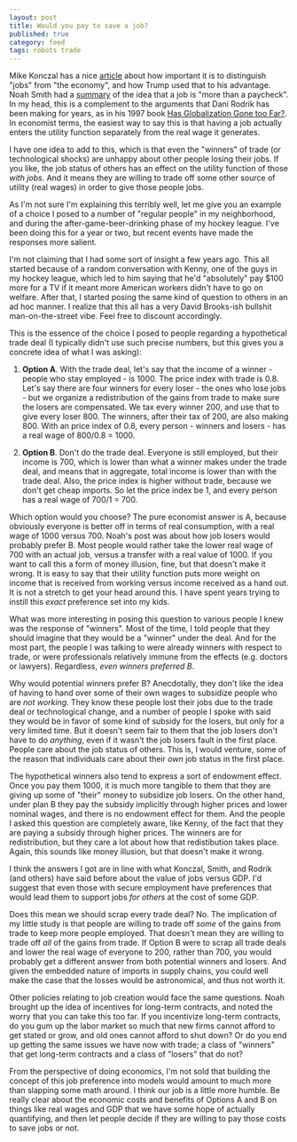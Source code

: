 ```yaml
---
layout: post
title: Would you pay to save a job?
published: true
category: feed
tags: robots trade
---
```


Mike Konczal has a nice [article](https://medium.com/@rortybomb/learning-from-trump-in-retrospect-dce431b23ed0#.70zws6ugy) about how important it is to distinguish "jobs" from "the economy", and how Trump used that to his advantage. Noah Smith had a [summary](https://www.bloomberg.com/view/articles/2016-12-02/a-job-is-more-than-a-paycheck) of the idea that a job is "more than a paycheck". In my head, this is a complement to the arguments that Dani Rodrik has been making for years, as in his 1997 book [Has Globalization Gone too Far?](http://amzn.to/2gzJqH4). In economist terms, the easiest way to say this is that having a job actually enters the utility function separately from the real wage it generates.

I have one idea to add to this, which is that even the "winners" of trade (or technological shocks) are unhappy about other people losing their jobs. If you like, the job status of others has an effect on the utility function of those *with jobs*. And it means they are willing to trade off some other source of utility (real wages) in order to give those people jobs. 

As I'm not sure I'm explaining this terribly well, let me give you an example of a choice I posed to a number of "regular people" in my neighborhood, and during the after-game-beer-drinking phase of my hockey league. I've been doing this for a year or two, but recent events have made the responses more salient. 

I'm not claiming that I had some sort of insight a few years ago. This all started because of a random conversation with Kenny, one of the guys in my hockey league, which led to him saying that he'd "absolutely" pay $100 more for a TV if it meant more American workers didn't have to go on welfare. After that, I started posing the same kind of question to others in an ad hoc manner. I realize that this all has a very David Brooks-ish bullshit man-on-the-street vibe. Feel free to discount accordingly. 

This is the essence of the choice I posed to people regarding a hypothetical trade deal (I typically didn't use such precise numbers, but this gives you a concrete idea of what I was asking):

1. **Option A**. With the trade deal, let's say that the income of a winner - people who stay employed - is 1000. The price index with trade is 0.8. Let's say there are four winners for every loser - the ones who lose jobs - but we organize a redistribution of the gains from trade to make sure the losers are compensated. We tax every winner 200, and use that to give every loser 800. The winners, after their tax of 200, are also making 800. With an price index of 0.8, every person - winners and losers - has a real wage of 800/0.8 = 1000. 

2. **Option B**. Don't do the trade deal. Everyone is still employed, but their income is 700, which is lower than what a winner makes under the trade deal, and means that in aggregate, total income is lower than with the trade deal. Also, the price index is higher without trade, because we don't get cheap imports. So let the price index be 1, and every person has a real wage of 700/1 = 700. 

Which option would you choose? The pure economist answer is A, because obviously everyone is better off in terms of real consumption, with a real wage of 1000 versus 700. Noah's post was about how job losers would probably prefer B. Most people would rather take the lower real wage of 700 with an actual job, versus a transfer with a real value of 1000. If you want to call this a form of money illusion, fine, but that doesn't make it wrong. It is easy to say that their utility function puts more weight on income that is received from working versus income received as a hand out. It is not a stretch to get your head around this. I have spent years trying to instill this *exact* preference set into my kids.

What was more interesting in posing this question to various people I knew was the response of "winners". Most of the time, I told people that they should imagine that they would be a "winner" under the deal. And for the most part, the people I was talking to were already winners with respect to trade, or were professionals relatively immune from the effects (e.g. doctors or lawyers). Regardless, *even winners preferred B*.

Why would potential winners prefer B? Anecdotally, they don't like the idea of having to hand over some of their own wages to subsidize people who are *not working*. They know these people lost their jobs due to the trade deal or technological change, and a number of people I spoke with said they would be in favor of some kind of subsidy for the losers, but only for a very limited time. But it doesn't seem fair to them that the job losers don't have to do *anything*, even if it wasn't the job losers fault in the first place. People care about the job status of others. This is, I would venture, some of the reason that individuals care about their *own* job status in the first place. 

The hypothetical winners also tend to express a sort of endowment effect. Once you pay them 1000, it is much more tangible to them that they are giving up some of "their" money to subsidize job losers. On the other hand, under plan B they pay the subsidy implicitly through higher prices and lower nominal wages, and there is no endowment effect for them. And the people I asked this question are completely aware, like Kenny, of the fact that they are paying a subsidy through higher prices. The winners are for redistribution, but they care a lot about how that redistibution takes place. Again, this sounds like money illusion, but that doesn't make it wrong.

I think the answers I got are in line with what Konczal, Smith, and Rodrik (and others) have said before about the value of jobs versus GDP. I'd suggest that even those with secure employment have preferences that would lead them to support jobs *for others* at the cost of some GDP. 

Does this mean we should scrap every trade deal? No. The implication of my little study is that people are willing to trade off *some* of the gains from trade to keep more people employed. That doesn't mean they are willing to trade off *all* of the gains from trade. If Option B were to scrap all trade deals and lower the real wage of everyone to 200, rather than 700, you would probably get a different answer from both potential winners and losers. And given the embedded nature of imports in supply chains, you could well make the case that the losses would be astronomical, and thus not worth it.

Other policies relating to job creation would face the same questions. Noah brought up the idea of incentives for long-term contracts, and noted the worry that you can take this too far. If you incentivize long-term contracts, do you gum up the labor market so much that new firms cannot afford to get stated or grow, and old ones cannot afford to shut down? Or do you end up getting the same issues we have now with trade; a class of "winners" that get long-term contracts and a class of "losers" that do not? 

From the perspective of doing economics, I'm not sold that building the concept of this job preference into models would amount to much more than slapping some math around. I think our job is a little more humble. Be really clear about the economic costs and benefits of Options A and B on things like real wages and GDP that we have some hope of actually quantifying, and then let people decide if they are willing to pay those costs to save jobs or not. 
